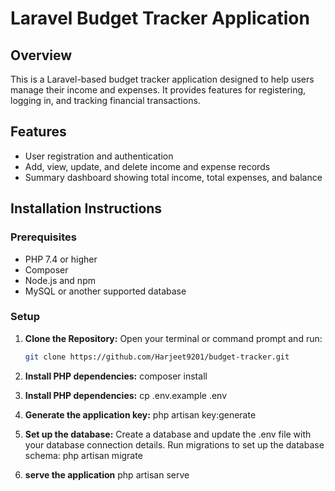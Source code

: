 # Laravel Budget Tracker Application

## Overview
This is a Laravel-based budget tracker application designed to help users manage their income and expenses. It provides features for registering, logging in, and tracking financial transactions.

## Features
- User registration and authentication
- Add, view, update, and delete income and expense records
- Summary dashboard showing total income, total expenses, and balance

## Installation Instructions

### Prerequisites
- PHP 7.4 or higher
- Composer
- Node.js and npm
- MySQL or another supported database

### Setup

1. **Clone the Repository:**
   Open your terminal or command prompt and run:
   ```sh
   git clone https://github.com/Harjeet9201/budget-tracker.git

2. **Install PHP dependencies:**
   composer install

3. **Install PHP dependencies:**
   cp .env.example .env

4. **Generate the application key:**
    php artisan key:generate

5. **Set up the database:**
   Create a database and update the .env file with your database connection details.
    Run migrations to set up the database schema:
   php artisan migrate

6. **serve the application**
   php artisan serve

